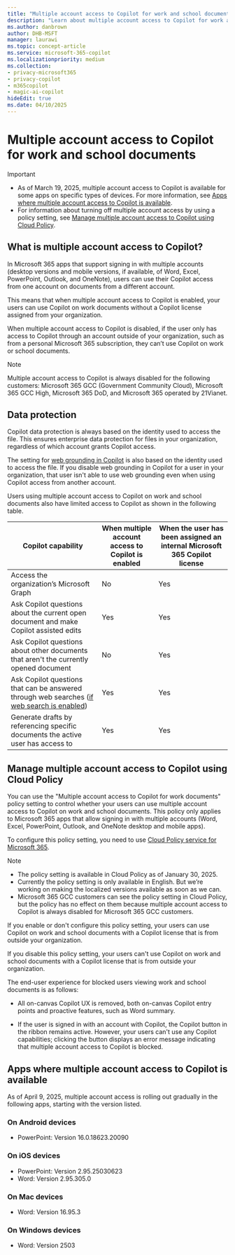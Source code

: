 ```yaml
---
title: "Multiple account access to Copilot for work and school documents"
description: "Learn about multiple account access to Copilot for work and school documents."
ms.author: danbrown
author: DHB-MSFT
manager: laurawi
ms.topic: concept-article
ms.service: microsoft-365-copilot
ms.localizationpriority: medium
ms.collection: 
- privacy-microsoft365
- privacy-copilot
- m365copilot
- magic-ai-copilot
hideEdit: true
ms.date: 04/10/2025
---
```


# Multiple account access to Copilot for work and school documents

> [!IMPORTANT]
> - As of March 19, 2025, multiple account access to Copilot is available for some apps on specific types of devices. For more information, see [Apps where multiple account access to Copilot is available](#apps-where-multiple-account-access-to-copilot-is-available).
> - For information about turning off multiple account access by using a policy setting, see [Manage multiple account access to Copilot using Cloud Policy](#manage-multiple-account-access-to-copilot-using-cloud-policy).

## What is multiple account access to Copilot?

In Microsoft 365 apps that support signing in with multiple accounts (desktop versions and mobile versions, if available, of Word, Excel, PowerPoint, Outlook, and OneNote), users can use their Copilot access from one account on documents from a different account.

This means that when multiple account access to Copilot is enabled, your users can use Copilot on work documents without a Copilot license assigned from your organization.

When multiple account access to Copilot is disabled, if the user only has access to Copilot through an account outside of your organization, such as from a personal Microsoft 365 subscription, they can’t use Copilot on work or school documents.

> [!NOTE]
> Multiple account access to Copilot is always disabled for the following customers: Microsoft 365 GCC (Government Community Cloud), Microsoft 365 GCC High, Microsoft 365 DoD, and Microsoft 365 operated by 21Vianet.

## Data protection

Copilot data protection is always based on the identity used to access the file. This ensures enterprise data protection for files in your organization, regardless of which account grants Copilot access.

The setting for [web grounding in Copilot](manage-public-web-access.md) is also based on the identity used to access the file. If you disable web grounding in Copilot for a user in your organization, that user isn't able to use web grounding even when using Copilot access from another account.

Users using multiple account access to Copilot on work and school documents also have limited access to Copilot as shown in the following table.

| Copilot capability                                                                          | When multiple account access to Copilot is enabled | When the user has been assigned an internal Microsoft 365 Copilot license |
|---------------------------------------------------------------------------------------------|------------------------------------|----------------------------------------|
| Access the organization’s Microsoft Graph                                                   |No |Yes|
| Ask Copilot questions about the current open document and make Copilot assisted edits       |Yes|Yes|
| Ask Copilot questions about other documents that aren't the currently opened document      |No|Yes|
| Ask Copilot questions that can be answered through web searches ([if web search is enabled](manage-public-web-access.md))|Yes|Yes|
| Generate drafts by referencing specific documents the active user has access to                     |Yes|Yes|

## Manage multiple account access to Copilot using Cloud Policy

You can use the "Multiple account access to Copilot for work documents" policy setting to control whether your users can use multiple account access to Copilot on work and school documents. This policy only applies to Microsoft 365 apps that allow signing in with multiple accounts (Word, Excel, PowerPoint, Outlook, and OneNote desktop and mobile apps).

To configure this policy setting, you need to use [Cloud Policy service for Microsoft 365](/microsoft-365-apps/admin-center/overview-cloud-policy).

> [!NOTE]
> - The policy setting is available in Cloud Policy as of January 30, 2025.
> - Currently the policy setting is only available in English. But we’re working on making the localized versions available as soon as we can.
> - Microsoft 365 GCC customers can see the policy setting in Cloud Policy, but the policy has no effect on them because multiple account access to Copilot is always disabled for Microsoft 365 GCC customers.

If you enable or don't configure this policy setting, your users can use Copilot on work and school documents with a Copilot license that is from outside your organization.

If you disable this policy setting, your users can't use Copilot on work and school documents with a Copilot license that is from outside your organization.

The end-user experience for blocked users viewing work and school documents is as follows:

- All on-canvas Copilot UX is removed, both on-canvas Copilot entry points and proactive features, such as Word summary.

- If the user is signed in with an account with Copilot, the Copilot button in the ribbon remains active. However, your users can't use any Copilot capabilities; clicking the button displays an error message indicating that multiple account access to Copilot is blocked.

## Apps where multiple account access to Copilot is available

As of April 9, 2025, multiple account access is rolling out gradually in the following apps, starting with the version listed.

### On Android devices

- PowerPoint: Version 16.0.18623.20090

### On iOS devices

- PowerPoint: Version 2.95.25030623
- Word: Version 2.95.305.0

### On Mac devices

- Word: Version 16.95.3

### On Windows devices

- Word: Version 2503
